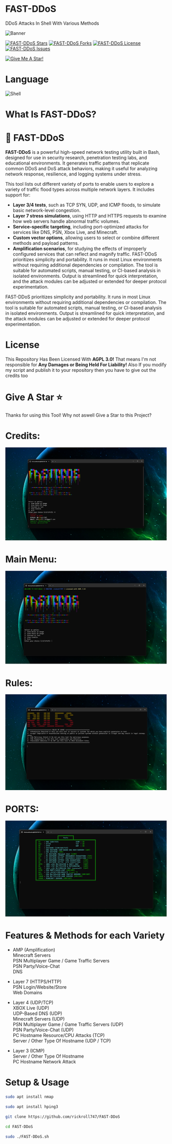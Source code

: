 # FAST-DDoS
DDoS Attacks In Shell With Various Methods

![Banner](https://capsule-render.vercel.app/api?type=waving&height=235&color=gradient&text=FAST-DDoS&fontAlign=70&fontAlignY=45)

<a href="#"><img alt="FAST-DDoS Stars" src="https://img.shields.io/github/stars/rickroll747/FAST-DDoS?style=for-the-badge&color=yellow"></a>
<a href="#"><img alt="FAST-DDoS Forks" src="https://img.shields.io/github/forks/rickroll747/FAST-DDoS?color=orange&style=for-the-badge"></a>
<a href="#"><img alt="FAST-DDoS License" src="https://img.shields.io/github/license/rickroll747/FAST-DDoS?color=red&style=for-the-badge"></a>
<a href="https://github.com/rickroll747/FAST-DDoS/issues"><img alt="FAST-DDoS Issues" src="https://img.shields.io/github/issues/rickroll747/FAST-DDoS?color=green&style=for-the-badge"></a>

<a href="#"><img alt="Give Me A Star!" src="https://img.shields.io/badge/Give_Me-A_Star!-blue"></a>
# Language
![Shell](https://img.shields.io/badge/Shell-%23121011.svg?style=for-the-badge&logo=gnu-bash&logoColor=white)
# What Is FAST-DDoS?
# 🚀 FAST-DDoS

**FAST-DDoS** is a powerful high-speed network testing utility built in Bash, designed for use in security research, penetration testing labs, and educational environments. It generates traffic patterns that replicate common DDoS and DoS attack behaviors, making it useful for analyzing network response, resilience, and logging systems under stress.

This tool lists out different variety of ports to enable users to explore a variety of traffic flood types across multiple network layers. It includes support for:

- **Layer 3/4 tests**, such as TCP SYN, UDP, and ICMP floods, to simulate basic network-level congestion.
- **Layer 7 stress simulations**, using HTTP and HTTPS requests to examine how web servers handle abnormal traffic volumes.
- **Service-specific targeting**, including port-optimized attacks for services like DNS, PSN, Xbox Live, and Minecraft.
- **Custom vector options**, allowing users to select or combine different methods and payload patterns.
- **Amplification scenarios**, for studying the effects of improperly configured services that can reflect and magnify traffic.
FAST-DDoS prioritizes simplicity and portability. It runs in most Linux environments without requiring additional dependencies or compilation. The tool is suitable for automated scripts, manual testing, or CI-based analysis in isolated environments. Output is streamlined for quick interpretation, and the attack modules can be adjusted or extended for deeper protocol experimentation.

FAST-DDoS prioritizes simplicity and portability. It runs in most Linux environments without requiring additional dependencies or compilation. The tool is suitable for automated scripts, manual testing, or CI-based analysis in isolated environments. Output is streamlined for quick interpretation, and the attack modules can be adjusted or extended for deeper protocol experimentation.
# License
This Repository Has Been Licensed With **AGPL 3.0!**
That means I'm not responsible for **Any Damages or Being Held For Liability!**
Also If you modify my script and publish it to your repository then you have to give out the credits too

# Give A Star ⭐
Thanks for using this Tool! Why not aswell Give a Star to this Project?<br>

# Credits:
![lk](https://github.com/rickroll747/FAST-DDoS/blob/master/Screenshots/Credits.png?raw=true)
# Main Menu:
![lk](https://github.com/rickroll747/FAST-DDoS/blob/master/Screenshots/Main%20Menu.png?raw=true)
# Rules:
![lk](https://github.com/rickroll747/FAST-DDoS/blob/master/Screenshots/Rules.png?raw=true)
# PORTS:
![lk](https://github.com/rickroll747/FAST-DDoS/blob/master/Screenshots/Ports.png?raw=true)

# Features & Methods for each Variety
* AMP (Amplification)<br>
  Minecraft Servers<br>
  PSN Multiplayer Game / Game Traffic Servers<br>
  PSN Party/Voice-Chat<br>
  DNS

* Layer 7 (HTTPS/HTTP)<br>
  PSN Login/Website/Store<br>
  Web Domains

* Layer 4 (UDP/TCP)<br>
  XBOX Live (UDP)<br>
  UDP-Based DNS (UDP)<br>
  Minecraft Servers (UDP)<br>
  PSN Multiplayer Game / Game Traffic Servers (UDP)<br>
  PSN Party/Voice-Chat (UDP)<br>
  PC Hostname Resource/CPU Attacks (TCP)<br>
  Server / Other Type Of Hostname (UDP / TCP)

* Layer 3 (ICMP)<br>
  Server / Other Type Of Hostname<br>
  PC Hostname Network Attack

# ️Setup & Usage
```bash
sudo apt install nmap
```
```bash
sudo apt install hping3
```
```bash
git clone https://github.com/rickroll747/FAST-DDoS
```
```bash
cd FAST-DDoS
```
```bash
sudo ./FAST-DDoS.sh
```
